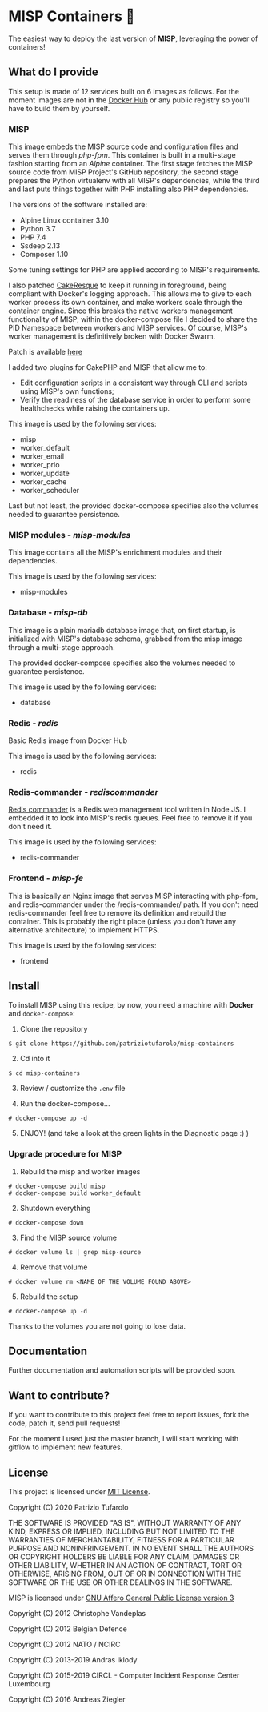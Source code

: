 # MISP Containers 🐋

The easiest way to deploy the last version of **MISP**, leveraging the power of containers!

## What do I provide

This setup is made of 12 services built on 6 images as follows.
For the moment images are not in the [Docker Hub](https://hub.docker.com/) or any public registry so you'll have to build them by yourself.

### MISP
This image embeds the MISP source code and configuration files and serves them through *php-fpm*. This container is built in a multi-stage fashion starting from an *Alpine* container.
The first stage fetches the MISP source code from MISP Project's GitHub repository, the second stage prepares the Python virtualenv with all MISP's dependencies, while the third and last puts things together with PHP installing also PHP dependencies.

The versions of the software installed are:

- Alpine Linux container 3.10
- Python 3.7
- PHP 7.4
- Ssdeep 2.13
- Composer 1.10

Some tuning settings for PHP are applied according to MISP's requirements.

I also patched [CakeResque](https://cakeresque.kamisama.me/) to keep it running in foreground, being compliant with Docker's logging approach.
This allows me to give to each worker process its own container, and make workers scale through the container engine.
Since this breaks the native workers management functionality of MISP, within the docker-compose file I decided to share the PID Namespace between workers and MISP services.
Of course, MISP's worker management is definitively broken with Docker Swarm.

Patch is available [here](https://github.com/patriziotufarolo/misp-containers/blob/master/misp/01-cakeresque.patch)

I added two plugins for CakePHP and MISP that allow me to:

- Edit configuration scripts in a consistent way through CLI and scripts using MISP's own functions;
- Verify the readiness of the database service in order to perform some healthchecks while raising the containers up.

This image is used by the following services:

- misp 
- worker\_default
- worker\_email
- worker\_prio
- worker\_update
- worker\_cache
- worker\_scheduler

Last but not least, the provided docker-compose specifies also the volumes needed to guarantee persistence.

### MISP modules - *misp-modules*
This image contains all the MISP's enrichment modules and their dependencies.

This image is used by the following services:

- misp-modules

### Database - *misp-db*
This image is a plain mariadb database image that, on first startup, is initialized with MISP's database schema, grabbed from the misp image through a multi-stage approach.

The provided docker-compose specifies also the volumes needed to guarantee persistence.

This image is used by the following services:

- database

### Redis - *redis*
Basic Redis image from Docker Hub

This image is used by the following services:

- redis

### Redis-commander - *rediscommander*
[Redis commander](https://github.com/joeferner/redis-commander) is a Redis web management tool written in Node.JS. I embedded it to look into MISP's redis queues. Feel free to remove it if you don't need it. 

This image is used by the following services:

- redis-commander

### Frontend - *misp-fe*
This is basically an Nginx image that serves MISP interacting with php-fpm, and redis-commander under the /redis-commander/ path. 
If you don't need redis-commander feel free to remove its definition and rebuild the container.
This is probably the right place (unless you don't have any alternative architecture) to implement HTTPS.

This image is used by the following services:

- frontend 

## Install
To install MISP using this recipe, by now, you need a machine with **Docker**  and `docker-compose`:

1) Clone the repository

```
$ git clone https://github.com/patriziotufarolo/misp-containers
```

2) Cd into it

```
$ cd misp-containers
```

3) Review / customize the `.env` file

4) Run the docker-compose...

```
# docker-compose up -d
```

5) ENJOY! (and take a look at the green lights in the Diagnostic page :) )

### Upgrade procedure for MISP

1) Rebuild the misp and worker images

```
# docker-compose build misp
# docker-compose build worker_default
```

2) Shutdown everything
```
# docker-compose down
```

3) Find the MISP source volume

```
# docker volume ls | grep misp-source
```

4) Remove that volume
```
# docker volume rm <NAME OF THE VOLUME FOUND ABOVE>
```

5) Rebuild the setup
```
# docker-compose up -d
```

Thanks to the volumes you are not going to lose data.

## Documentation

Further documentation and automation scripts will be provided soon.

## Want to contribute?

If you want to contribute to this project feel free to report issues, fork the code, patch it, send pull requests!

For the moment I used just the master branch, I will start working with gitflow to implement new features.

## License

This project is licensed under [MIT License](https://opensource.org/licenses/MIT).

Copyright (C) 2020 Patrizio Tufarolo

THE SOFTWARE IS PROVIDED "AS IS", WITHOUT WARRANTY OF ANY KIND, EXPRESS OR IMPLIED, INCLUDING BUT NOT LIMITED TO THE WARRANTIES OF MERCHANTABILITY, FITNESS FOR A PARTICULAR PURPOSE AND NONINFRINGEMENT. IN NO EVENT SHALL THE AUTHORS OR COPYRIGHT HOLDERS BE LIABLE FOR ANY CLAIM, DAMAGES OR OTHER LIABILITY, WHETHER IN AN ACTION OF CONTRACT, TORT OR OTHERWISE, ARISING FROM, OUT OF OR IN CONNECTION WITH THE SOFTWARE OR THE USE OR OTHER DEALINGS IN THE SOFTWARE.

MISP is licensed under [GNU Affero General Public License version 3](http://www.gnu.org/licenses/agpl-3.0.html)

Copyright (C) 2012 Christophe Vandeplas

Copyright (C) 2012 Belgian Defence

Copyright (C) 2012 NATO / NCIRC

Copyright (C) 2013-2019 Andras Iklody

Copyright (C) 2015-2019 CIRCL - Computer Incident Response Center Luxembourg

Copyright (C) 2016 Andreas Ziegler
